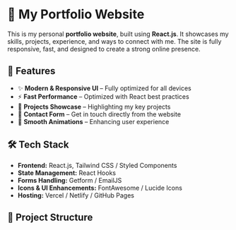 # 🚀 My Portfolio Website

This is my personal **portfolio website**, built using **React.js**. It showcases my skills, projects, experience, and ways to connect with me. The site is fully responsive, fast, and designed to create a strong online presence.

## 🌟 Features

- ✨ **Modern & Responsive UI** – Fully optimized for all devices  
- ⚡ **Fast Performance** – Optimized with React best practices  
- 💼 **Projects Showcase** – Highlighting my key projects  
- 📩 **Contact Form** – Get in touch directly from the website  
- 🎨 **Smooth Animations** – Enhancing user experience  

## 🛠️ Tech Stack

- **Frontend:** React.js, Tailwind CSS / Styled Components  
- **State Management:** React Hooks  
- **Forms Handling:** Getform / EmailJS  
- **Icons & UI Enhancements:** FontAwesome / Lucide Icons  
- **Hosting:** Vercel / Netlify / GitHub Pages  

## 📂 Project Structure

